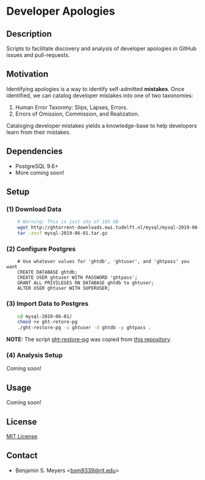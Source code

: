 # Developer Apologies

## Description

Scripts to facilitate discovery and analysis of developer apologies in GitHub issues and pull-requests.

## Motivation

Identifying apologies is a way to identify self-admitted **mistakes**. Once identified, we can catalog developer mistakes into one of two taxonomies:

1. Human Error Taxonmy: Slips, Lapses, Errors.
2. Errors of Omission, Commission, and Realization.

Cataloging developer mistakes yields a knowledge-base to help developers learn from their mistakes.

## Dependencies

- PostgreSQL 9.6+
- More coming soon!

## Setup

### (1) Download Data

``` bash
    # Warning: This is just shy of 103 GB
    wget http://ghtorrent-downloads.ewi.tudelft.nl/mysql/mysql-2019-06-01.tar.gz
    tar -zxvf mysql-2019-06-01.tar.gz
```

### (2) Configure Postgres

``` psql
    # Use whatever values for 'ghtdb', 'ghtuser', and 'ghtpass' you want
    CREATE DATABASE ghtdb;
    CREATE USER ghtuser WITH PASSWORD 'ghtpass';
    GRANT ALL PRIVILEGES ON DATABASE ghtdb to ghtuser;
    ALTER USER ghtuser WITH SUPERUSER;
```

### (3) Import Data to Postgres

``` bash
    cd mysql-2019-06-01/
    chmod +x ght-retore-pg
    ./ght-restore-pg -u ghtuser -d ghtdb -p ghtpass .
```

**NOTE:** The script [ght-restore-pg](ght-restore-pg) was copied from [this repository](https://github.com/gousiosg/github-mirror/tree/master/sql).

### (4) Analysis Setup

Coming soon!

## Usage

Coming soon!

## License

[MIT License](LICENSE).

## Contact

- Benjamin S. Meyers <<bsm9339@rit.edu>>
